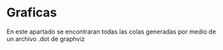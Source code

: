 # Graficas
En este apartado se encontraran todas las colas generadas por medio de un archivo .dot de graphviz
